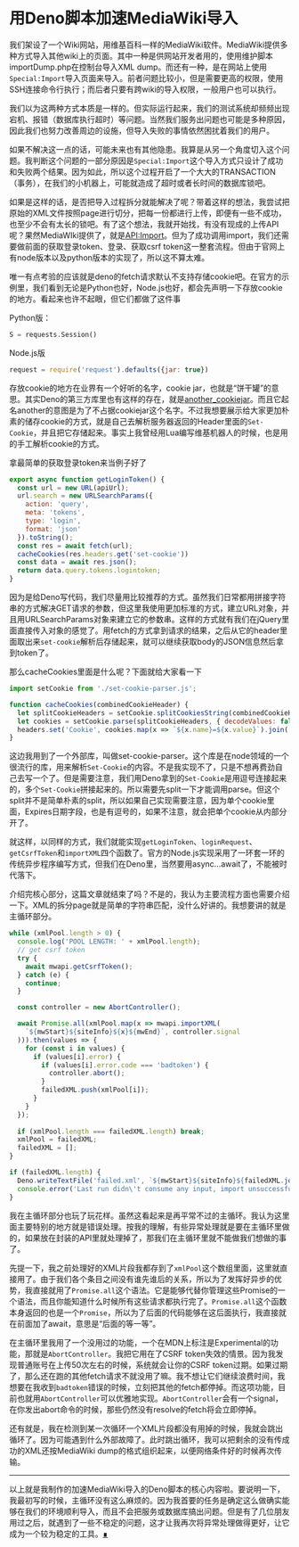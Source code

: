 # 用Deno脚本加速MediaWiki导入

我们架设了一个Wiki网站，用维基百科一样的MediaWiki软件。MediaWiki提供多种方式导入其他wiki上的页面。其中一种是供网站开发者用的，使用维护脚本importDump.php在控制台导入XML dump。而还有一种，是在网站上使用`Special:Import`导入页面来导入。前者问题比较小，但是需要更高的权限，使用SSH连接命令行执行；而后者只要有跨wiki的导入权限，一般用户也可以执行。

我们以为这两种方式本质是一样的。但实际运行起来，我们的测试系统却频频出现宕机、报错（数据库执行超时）等问题。当然我们服务出问题也可能是多种原因，因此我们也努力改善周边的设施，但导入失败的事情依然困扰着我们的用户。

如果不解决这一点的话，可能未来也有其他隐患。我算是从另一个角度切入这个问题。我判断这个问题的一部分原因是`Special:Import`这个导入方式只设计了成功和失败两个结果。因为如此，所以这个过程开启了一个大大的TRANSACTION（事务），在我们的小机器上，可能就造成了超时或者长时间的数据库锁吧。

如果是这样的话，是否把导入过程拆分就能解决了呢？带着这样的想法，我尝试把原始的XML文件按照page进行切分，把每一份都进行上传，即便有一些不成功，也至少不会有太长的锁吧。有了这个想法，我就开始找，有没有现成的上传API呢？果然MediaWIki提供了，就是[API:Import](https://www.mediawiki.org/wiki/API:Import)。但为了成功调用import，我们还需要做前面的获取登录token、登录、获取csrf token这一整套流程。但由于官网上有node版本以及python版本的实现了，所以这不算太难。

唯一有点考验的应该就是deno的fetch请求默认不支持存储cookie吧。在官方的示例里，我们看到无论是Python也好，Node.js也好，都会先声明一下存放cookie的地方。看起来也许不起眼，但它们都做了这件事

Python版：

```python
S = requests.Session()
```

Node.js版

```js
request = require('request').defaults({jar: true})
```

存放cookie的地方在业界有一个好听的名字，cookie jar，也就是“饼干罐”的意思。其实Deno的第三方库里也有这样的存在，就是[another_cookiejar](https://deno.land/x/another_cookiejar)。而且它起名another的意图是为了不占据cookiejar这个名字。不过我想要展示给大家更加朴素的储存cookie的方式，就是自己去解析服务器返回的Header里面的`Set-Cookie`，并且把它存储起来。事实上我曾经用Lua编写维基机器人的时候，也是用的手工解析cookie的方式。

拿最简单的获取登录token来当例子好了

```js
export async function getLoginToken() {
  const url = new URL(apiUrl);
  url.search = new URLSearchParams({
    action: 'query',
    meta: 'tokens',
    type: 'login',
    format: 'json'
  }).toString();
  const res = await fetch(url);
  cacheCookies(res.headers.get('set-cookie'))
  const data = await res.json();
  return data.query.tokens.logintoken;
}
```

因为是给Deno写代码，我们尽量用比较推荐的方式。虽然我们日常都用拼接字符串的方式解决GET请求的参数，但这里我使用更加标准的方式，建立URL对象，并且用URLSearchParams对象来建立它的参数串。这样的方式就有我们在jQuery里面直接传入对象的感觉了。用fetch的方式拿到请求的结果，之后从它的header里面取出来`set-cookie`解析后存储起来，就可以继续获取body的JSON信息然后拿到token了。

那么cacheCookies里面是什么呢？下面就给大家看一下

```js
import setCookie from './set-cookie-parser.js';

function cacheCookies(combinedCookieHeader) {
  let splitCookieHeaders = setCookie.splitCookiesString(combinedCookieHeader)
  let cookies = setCookie.parse(splitCookieHeaders, { decodeValues: false });
  headers.set('Cookie', cookies.map(x => `${x.name}=${x.value}`).join('; '));
}
```

这边我用到了一个外部库，叫做set-cookie-parser。这个库是在node领域的一个很流行的库，用来解析`Set-Cookie`的内容。不是我实现不了，只是不想再费劲自己去写一个了。但是需要注意，我们用Deno拿到的`Set-Cookie`是用逗号连接起来的，多个`Set-Cookie`拼接起来的。所以需要先split一下才能调用parse。但这个split并不是简单朴素的split，所以如果自己实现需要注意，因为单个cookie里面，Expires日期字段，也是有逗号的，如果不注意，就会把单个cookie从内部分开了。

就这样，以同样的方式，我们就能实现`getLoginToken`、`loginRequest`、`getCsrfToken`和`importXML`四个函数了。官方的Node.js实现采用了一环套一环的传统异步程序编写方式，但我们在Deno里，当然要用async...await了，不能被时代落下。

介绍完核心部分，这篇文章就结束了吗？不是的，我认为主要流程方面也需要介绍一下。XML的拆分page就是简单的字符串匹配，没什么好讲的。我想要讲的就是主循环部分。

```js
while (xmlPool.length > 0) {
  console.log('POOL LENGTH: ' + xmlPool.length);
  // get csrf token
  try {
    await mwapi.getCsrfToken();
  } catch (e) {
    continue;
  }

  const controller = new AbortController();

  await Promise.all(xmlPool.map(x => mwapi.importXML(
    `${mwStart}${siteInfo}${x}${mwEnd}`, controller.signal
  ))).then(values => {
    for (const i in values) {
      if (values[i].error) {
        if (values[i].error.code === 'badtoken') {
          controller.abort();
        }
        failedXML.push(xmlPool[i]);
      }
    }
  });
  
  if (xmlPool.length === failedXML.length) break;
  xmlPool = failedXML;
  failedXML = [];
}

if (failedXML.length) {
  Deno.writeTextFile('failed.xml', `${mwStart}${siteInfo}${failedXML.join('')}${mwEnd}`);
  console.error('Last run didn\'t consume any input, import unsuccessful. Failed pages can be re-imported with failed.xml.');
}
```

我在主循环部分也玩了玩花样。虽然这看起来是再平常不过的主循环。我认为这里面主要特别的地方就是错误处理。按我的理解，有些异常处理就是要在主循环里做的，如果放在封装的API里就处理掉了，那我们在主循环里就不能做我们想做的事了。

先提一下，我之前处理好的XML片段我都存到了`xmlPool`这个数组里面，这里就直接用了。由于我们各个条目之间没有谁先谁后的关系，所以为了发挥好异步的优势，我直接就用了`Promise.all`这个语法。它是能够代替你管理这些Promise的一个语法，而且你能知道什么时候所有这些请求都执行完了。`Promise.all`这个函数本身返回的也是一个`Promise`，所以为了后面的代码能够在这后面执行，我直接就在前面加了await，意思是“后面的等一等”。

在主循环里我用了一个没用过的功能，一个在MDN上标注是Experimental的功能，那就是`AbortController`。我把它用在了CSRF token失效的情景。因为我发现普通账号在上传50次左右的时候，系统就会让你的CSRF token过期。如果过期了，那么还在跑的其他fetch请求不就没用了嘛。我不想让它们继续浪费时间，我想要在我收到`badtoken`错误的时候，立刻把其他的fetch都停掉。而这项功能，目前也就用`AbortController`可以优雅地实现。`AbortController`会有一个signal，在你发出abort命令的时候，那些仍然没有resolve的fetch将会立即停掉。

还有就是，我在检测到某一次循环一个XML片段都没有用掉的时候，我就会跳出循环了。因为可能遇到什么外部故障了。此时跳出循环，我可以把剩余的没有传成功的XML还按MediaWiki dump的格式组织起来，以便网络条件好的时候再次传输。

---

以上就是我制作的加速MediaWiki导入的Deno脚本的核心内容啦。要说明一下，我最初写的时候，主循环没有这么麻烦的。因为我首要的任务是确定这么做确实能够在我们的环境顺利导入，而且不会把服务或数据库搞出问题。但是有了几位朋友用过之后，就遇到了一些不稳定的问题，这才让我再次将异常处理做得更好，让它成为一个较为稳定的工具。[∎](../ "返回首页")
